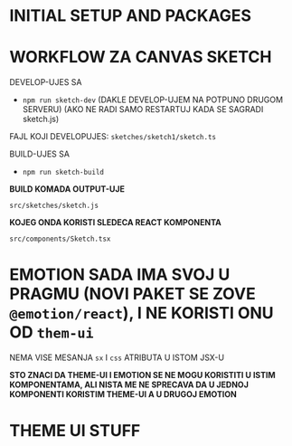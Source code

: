 # INITIAL SETUP AND PACKAGES

# WORKFLOW ZA CANVAS SKETCH

DEVELOP-UJES SA

- `npm run sketch-dev` (DAKLE DEVELOP-UJEM NA POTPUNO DRUGOM SERVERU) (AKO NE RADI SAMO RESTARTUJ KADA SE SAGRADI sketch.js)

FAJL KOJI DEVELOPUJES: `sketches/sketch1/sketch.ts`

BUILD-UJES SA

- `npm run sketch-build`

**BUILD KOMADA OUTPUT-UJE**

`src/sketches/sketch.js`

**KOJEG ONDA KORISTI SLEDECA REACT KOMPONENTA**

`src/components/Sketch.tsx`

# EMOTION SADA IMA SVOJ U PRAGMU (NOVI PAKET SE ZOVE `@emotion/react`), I NE KORISTI ONU OD `them-ui`

NEMA VISE MESANJA `sx` I `css` ATRIBUTA U ISTOM JSX-U

**STO ZNACI DA THEME-UI I EMOTION SE NE MOGU KORISTITI U ISTIM KOMPONENTAMA, ALI NISTA ME NE SPRECAVA DA U JEDNOJ KOMPONENTI KORISTIM THEME-UI A U DRUGOJ EMOTION**

# THEME UI STUFF
